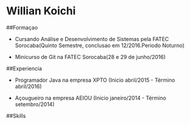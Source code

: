 # Willian Koichi
##Formaçao
- Cursando Análise e Desenvolvimento de Sistemas pela FATEC Sorocaba(Quinto Semestre, conclusao em 12/2016.Periodo Noturno)

- Minicurso de Git na FATEC Sorocaba(28 e 29 de junho/2016)



##Experiencia
- Programador Java na empresa XPTO 
 (Inicio abril/2015 - Término abril/2016)

- Açougueiro na empresa AEIOU
 (Inicio janeiro/2014 - Término setembro/2014)

##Skills


